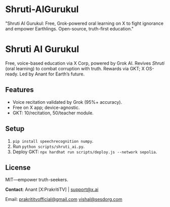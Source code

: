 # Shruti-AIGurukul
"Shruti AI Gurukul: Free, Grok-powered oral learning on X to fight ignorance and empower Earthlings. Open-source, truth-first education."

# Shruti AI Gurukul

Free, voice-based education via X Corp, powered by Grok AI. Revives *Shruti* (oral learning) to combat corruption with truth. Rewards via GKT; X OS-ready. Led by Anant for Earth’s future.

## Features
- Voice recitation validated by Grok (95%+ accuracy).
- Free on X app; device-agnostic.
- GKT: 10/recitation, 50/teacher module.

## Setup
1. `pip install speechrecognition numpy`.
2. Run `python scripts/shruti_ai.py`.
3. Deploy GKT: `npx hardhat run scripts/deploy.js --network sepolia`.

## License
MIT—empower truth-seekers.

**Contact**: Anant [X:PrakritiTV] | support@x.ai 

Email: prakrititvofficial@gmail.com
vishal@sesdorg.com

